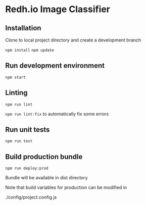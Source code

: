 # Redh.io Image Classifier

## Installation

Clone to local project directory and create a development branch

`npm install`
`npm update`

## Run development environment

`npm start`

## Linting

`npm run lint`

`npm run lint:fix` to automatically fix some errors

## Run unit tests

`npm run test`

## Build production bundle

`npm run deploy:prod`

Bundle will be available in dist directory

Note that build variables for production can be modified in

./config/project.config.js